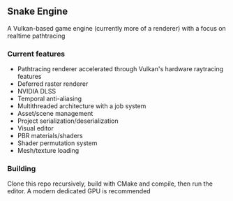 ## Snake Engine
A Vulkan-based game engine (currently more of a renderer) with a focus on realtime pathtracing

### Current features
- Pathtracing renderer accelerated through Vulkan's hardware raytracing features
- Deferred raster renderer
- NVIDIA DLSS
- Temporal anti-aliasing
- Multithreaded architecture with a job system
- Asset/scene management
- Project serialization/deserialization
- Visual editor
- PBR materials/shaders
- Shader permutation system
- Mesh/texture loading

### Building
Clone this repo recursively, build with CMake and compile, then run the editor. A modern dedicated GPU is recommended

